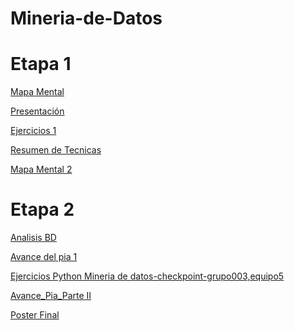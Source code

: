 # Mineria-de-Datos

# Etapa 1

[Mapa Mental](https://github.com/Jose-BuendiaM00/Mineria-de-Datos/blob/master/MapaMental_1_1813456.pdf)

[Presentación](https://github.com/lauraestefany/Mineria-de-datos/blob/master/Presentaci%C3%B3n_Predicci%C3%B3n_5.pdf)

[Ejercicios 1](https://github.com/lauraestefany/Mineria-de-datos/blob/master/Ejercicios1_5_003.ipynb)

[Resumen de Tecnicas](https://github.com/Jose-BuendiaM00/Mineria-de-Datos/blob/master/RES.MINDAT-JLBM%20(1).pdf)

[Mapa Mental 2](https://github.com/Jose-BuendiaM00/Mineria-de-Datos/blob/master/MapaMental_2_1813456%20(1).pdf)

# Etapa 2

[Analisis BD](https://github.com/Jose-BuendiaM00/Mineria-de-Datos/blob/master/AnalisisBD_1813456.pdf)

[]()

[Avance del pia 1](https://github.com/Jose-BuendiaM00/Mineria-de-Datos/blob/master/Avance1-PIA_5_004.pdf)

[Ejercicios Python Mineria de datos-checkpoint-grupo003,equipo5](https://github.com/Jose-BuendiaM00/Mineria-de-Datos/blob/master/Ejercicios%20Python%20Mineria%20de%20datos-checkpoint-grupo003%2Cequipo5.ipynb)

[Avance_Pia_Parte II](https://github.com/Jose-BuendiaM00/Mineria-de-Datos/blob/master/AvancePIA_II_003_05.ipynb)

[Poster Final](https://github.com/Jose-BuendiaM00/Mineria-de-Datos/blob/master/Poster%20Terrorismo%20en%20M%C3%A9xico.pdf)

